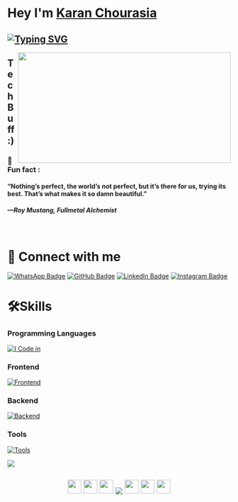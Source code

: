 
# Hey I'm [Karan Chourasia](https://github.com/Karan071) 

<!--## [![Typing SVG](https://readme-typing-svg.demolab.com?font=Fira+Code&pause=1000&width=435&lines=I'm+Full+Stack+Web+Developer;)](https://git.io/typing-svg)
## [![Typing SVG](https://readme-typing-svg.demolab.com?font=Fira+Code&pause=1000&width=435&lines=I'm+Software+Developer;)](https://git.io/typing-svg)-->
## [![Typing SVG](https://readme-typing-svg.demolab.com?font=Fira+Code&pause=1000&width=435&lines=I'm+Full+Stack+Web+Developer;I'm+Software+Developer)](https://git.io/typing-svg)



<!--<img src="(https://media.giphy.com/media/oYQ9HRm5Mo7VXeMNVR/giphy.gif" align="right" width="480" height="250">-->
<img src="https://media.giphy.com/media/oYQ9HRm5Mo7VXeMNVR/giphy.gif" align="right" width="480" height="250"> 

## Tech Buff :)
### 🎲 Fun fact : 
<!--Are you the strongest because you're Satoru Gojo,  or are you Satoru Gojo because you're the strongest?-->

#### “Nothing’s perfect, the world’s not perfect, but it’s there for us, trying its best. That’s what makes it so damn beautiful.”
##### —Roy Mustang, Fullmetal Alchemist

<BR>


# 🚀 Connect with me
[![WhatsApp Badge](https://img.shields.io/badge/WhatsApp-25D366?style=for-the-badge&logo=whatsapp&logoColor=white)](https://wa.me/919582292422)
[![GitHub Badge](https://img.shields.io/badge/GitHub-181717?style=for-the-badge&logo=github&logoColor=white)](https://github.com/Karan071)
[![LinkedIn Badge](https://img.shields.io/badge/LinkedIn-0A66C2?style=for-the-badge&logo=linkedin&logoColor=white)](https://www.linkedin.com/in/Karan-Chourasia/)
[![Instagram Badge](https://img.shields.io/badge/Instagram-E4405F?style=for-the-badge&logo=instagram&logoColor=white)](https://www.instagram.com/karennnspams/)




# 🛠️Skills
### Programming Languages

[![I Code in](https://skillicons.dev/icons?i=cpp,java,kotlin,js,dart,python)](https://github.com/Karan071)

### Frontend
[![Frontend](https://skillicons.dev/icons?i=html,css,tailwind,js,react,typescript)](https://github.com/Karan071)

### Backend
[![Backend](https://skillicons.dev/icons?i=nodejs,express,mongo,mysql,fastapi)](https://github.com/Karan071)

### Tools
[![Tools](https://skillicons.dev/icons?i=git,github,linux,androidstudio,vscode,atom)](https://github.com/Karan071)

![](https://i.imgur.com/waxVImv.png)


<!--
<br/>
## 📊Github Stats
<p><img align="left" src="https://github-readme-stats.vercel.app/api/top-langs?username=Karan071&langs_count=10&show_icons=true&locale=en&theme=radical" alt="Karan071" /></p>
<p>&nbsp;<img align="center" src="https://github-readme-stats.vercel.app/api?username=Karan071&show_icons=true&locale=en&theme=radical" alt="Karan071" /></p>
<p>&nbsp;<img align="center" src="https://github-readme-streak-stats.herokuapp.com/?user=Karan071&theme=radical" alt="Karan071" /></p>
-->


<h2 align="center">
<img src="https://firebasestorage.googleapis.com/v0/b/storage-2a9f1.appspot.com/o/github-readme-img%2Fparty-parrot.gif?alt=media&token=27a30ea7-24f3-46db-97bd-69351d5411ea" width="31" height="31"/>
<img src="https://firebasestorage.googleapis.com/v0/b/storage-2a9f1.appspot.com/o/github-readme-img%2Fparty-parrot.gif?alt=media&token=27a30ea7-24f3-46db-97bd-69351d5411ea" width="31" height="31"/>
<img src="https://firebasestorage.googleapis.com/v0/b/storage-2a9f1.appspot.com/o/github-readme-img%2Fparty-parrot.gif?alt=media&token=27a30ea7-24f3-46db-97bd-69351d5411ea" width="31" height="31"/>
<img src="https://komarev.com/ghpvc/?username=Karan071&&style=round-square" align="center" />
<img src="https://firebasestorage.googleapis.com/v0/b/storage-2a9f1.appspot.com/o/github-readme-img%2Fparty-parrot-2.gif?alt=media&token=4d7be19e-492c-4f18-9ea2-3773989b2721" width="31" height="31"/>
<img src="https://firebasestorage.googleapis.com/v0/b/storage-2a9f1.appspot.com/o/github-readme-img%2Fparty-parrot-2.gif?alt=media&token=4d7be19e-492c-4f18-9ea2-3773989b2721" width="31" height="31"/>
<img src="https://firebasestorage.googleapis.com/v0/b/storage-2a9f1.appspot.com/o/github-readme-img%2Fparty-parrot-2.gif?alt=media&token=4d7be19e-492c-4f18-9ea2-3773989b2721" width="31" height="31"/>
</h2>



